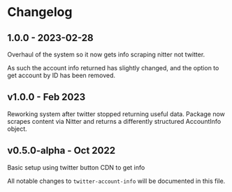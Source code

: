 # Changelog

## 1.0.0 - 2023-02-28

Overhaul of the system so it now gets info scraping nitter not twitter.

As such the account info returned has slightly changed, and the option to get account by ID has been removed.

## v1.0.0 - Feb 2023

Reworking system after twitter stopped returning useful data. Package now scrapes content via Nitter and returns a differently structured AccountInfo object.

## v0.5.0-alpha - Oct 2022

Basic setup using twitter button CDN to get info

All notable changes to `twitter-account-info` will be documented in this file.
